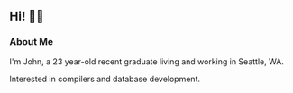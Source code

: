 ## Hi! 👋🏽

### About Me

I'm John, a 23 year-old recent graduate living and working in Seattle, WA.

Interested in compilers and database development.
